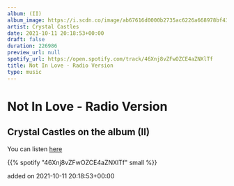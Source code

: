 ```yaml
---
album: (II)
album_image: https://i.scdn.co/image/ab67616d0000b2735ac6226a668978bf43185e97
artist: Crystal Castles
date: 2021-10-11 20:18:53+00:00
draft: false
duration: 226986
preview_url: null
spotify_url: https://open.spotify.com/track/46Xnj8vZFwOZCE4aZNXlTf
title: Not In Love - Radio Version
type: music
---
```



# Not In Love - Radio Version

## Crystal Castles on the album (II)

You can listen [here](https://open.spotify.com/track/46Xnj8vZFwOZCE4aZNXlTf)

{{% spotify "46Xnj8vZFwOZCE4aZNXlTf" small %}}

added on 2021-10-11 20:18:53+00:00
